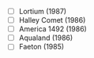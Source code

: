 - [ ] Lortium (1987)
- [ ] Halley Comet (1986)
- [ ] America 1492 (1986)
- [ ] Aqualand (1986)
- [ ] Faeton (1985)
